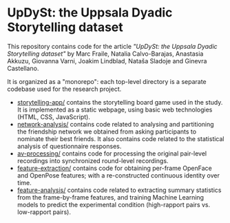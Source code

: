 # UpDySt: the Uppsala Dyadic Storytelling dataset

This repository contains code for the article *"UpDySt: the Uppsala Dyadic Storytelling dataset"* by Marc Fraile, Natalia Calvo-Barajas, Anastasia Akkuzu, Giovanna Varni, Joakim Lindblad, Nataša Sladoje and Ginevra Castellano.

It is organized as a "monorepo": each top-level directory is a separate codebase used for the research project.

* [storytelling-app/](storytelling-app/) contains the storytelling board game used in the study. It is implemented as a static webpage, using basic web technologies (HTML, CSS, JavaScript).
* [network-analysis/](network-analysis/) contains code related to analysing and partitioning the friendship network we obtained from asking participants to nominate their best friends. It also contains code related to the statistical analysis of questionnaire responses.
* [av-processing/](av-processing/) contains code for processing the original pair-level recordings into synchronized round-level recordings.
* [feature-extraction/](feature-extraction/) contains code for obtaining per-frame OpenFace and OpenPose features; with a re-constructed continuous identity over time.
* [feature-analysis/](feature-analysis/) contains code related to extracting summary statistics from the frame-by-frame features, and training Machine Learning models to predict the experimental condition (high-rapport pairs vs. low-rapport pairs).
